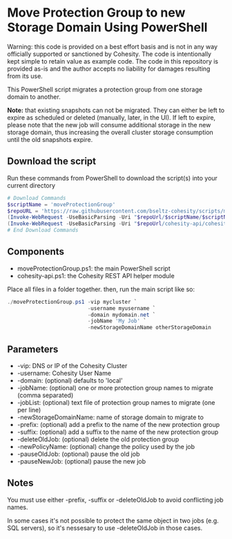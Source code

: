 # Move Protection Group to new Storage Domain Using PowerShell

Warning: this code is provided on a best effort basis and is not in any way officially supported or sanctioned by Cohesity. The code is intentionally kept simple to retain value as example code. The code in this repository is provided as-is and the author accepts no liability for damages resulting from its use.

This PowerShell script migrates a protection group from one storage domain to another.

**Note:** that existing snapshots can not be migrated. They can either be left to expire as scheduled or deleted (manually, later, in the UI). If left to expire, please note that the new job will consume additional storage in the new storage domain, thus increasing the overall cluster storage consumption until the old snapshots expire.

## Download the script

Run these commands from PowerShell to download the script(s) into your current directory

```powershell
# Download Commands
$scriptName = 'moveProtectionGroup'
$repoURL = 'https://raw.githubusercontent.com/bseltz-cohesity/scripts/master/powershell'
(Invoke-WebRequest -UseBasicParsing -Uri "$repoUrl/$scriptName/$scriptName.ps1").content | Out-File "$scriptName.ps1"; (Get-Content "$scriptName.ps1") | Set-Content "$scriptName.ps1"
(Invoke-WebRequest -UseBasicParsing -Uri "$repoUrl/cohesity-api/cohesity-api.ps1").content | Out-File cohesity-api.ps1; (Get-Content cohesity-api.ps1) | Set-Content cohesity-api.ps1
# End Download Commands
```

## Components

* moveProtectionGroup.ps1: the main PowerShell script
* cohesity-api.ps1: the Cohesity REST API helper module

Place all files in a folder together. then, run the main script like so:

```powershell
./moveProtectionGroup.ps1 -vip mycluster `
                          -username myusername `
                          -domain mydomain.net `
                          -jobName 'My Job' `
                          -newStorageDomainName otherStorageDomain
```

## Parameters

* -vip: DNS or IP of the Cohesity Cluster
* -username: Cohesity User Name
* -domain: (optional) defaults to 'local'
* -jobName: (optional) one or more protection group names to migrate (comma separated)
* -jobList: (optional) text file of protection group names to migrate (one per line)
* -newStorageDomainName: name of storage domain to migrate to
* -prefix: (optional) add a prefix to the name of the new protection group
* -suffix: (optional) add a suffix to the name of the new protection group
* -deleteOldJob: (optional) delete the old protection group
* -newPolicyName: (optional) change the policy used by the job
* -pauseOldJob: (optional) pause the old job
* -pauseNewJob: (optional) pause the new job

## Notes

You must use either -prefix, -suffix or -deleteOldJob to avoid conflicting job names.

In some cases it's not possible to protect the same object in two jobs (e.g. SQL servers), so it's nessesary to use -deleteOldJob in those cases.
